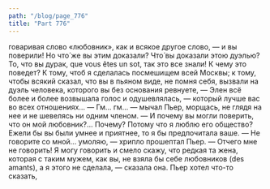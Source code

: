```yaml
---
path: "/blog/page_776"
title: "Part 776"
---
```


говаривая слово «любовник», как и всякое другое слово, — и вы поверили! Но что́ же вы этим доказали? Что́ вы доказали этою дуэлью? То, что вы дурак, que vous êtes un sot, так это все знали! К чему это поведет? К тому, чтоб я сделалась посмешищем всей Москвы; к тому, чтобы всякий сказал, что вы в пьяном виде, не помня себя, вызвали на дуэль человека, которого вы без основания ревнуете, — Элен всё более и более возвышала голос и одушевлялась, — который лучше вас во всех отношениях...
— Гм... гм... — мычал Пьер, морщась, не глядя на нее и не шевелясь ни одним членом.
— И почему вы могли поверить, что он мой любовник?... Почему? Потому что я люблю его общество? Ежели бы вы были умнее и приятнее, то я бы предпочитала ваше.
— Не говорите со мной... умоляю, — хрипло прошептал Пьер.
— Отчего мне не говорить! Я могу говорить и смело скажу, что редкая та жена, которая с таким мужем, как вы, не взяла бы себе любовников (des amants), а я этого не сделала, — сказала она. Пьер хотел что-то сказать, 
